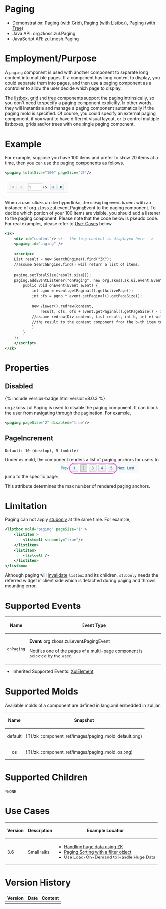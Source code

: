 

# Paging

- Demonstration: [Paging (with Grid)](http://www.zkoss.org/zkdemo/grid/paging), [Paging (with Listbox)](http://www.zkoss.org/zkdemo/listbox/paging), [Paging (with Tree)](http://www.zkoss.org/zkdemo/tree/paging)
- Java API: <javadoc>org.zkoss.zul.Paging</javadoc>
- JavaScript API: <javadoc directory="jsdoc">zul.mesh.Paging</javadoc>


# Employment/Purpose

A `paging` component is used with another component to separate long
content into multiple pages. If a component has long content to display,
you could separate them into pages, and then use a paging component as a
controller to allow the user decide which page to display.

The [listbox]({{site.baseurl}}/zk_component_ref/data/listbox),
[grid]({{site.baseurl}}/zk_component_ref/data/grid) and
[tree]({{site.baseurl}}/zk_component_ref/data/tree) components support
the paging intrinsically, so you don't need to specify a paging
component explicitly. In other words, they will instantiate and manage a
paging component automatically if the paging mold is specified. Of
course, you could specify an external paging component, if you want to
have different visual layout, or to control multiple listboxes, grids
and/or trees with one single paging component.

# Example

For example, suppose you have 100 items and prefer to show 20 items at a
time, then you can use the paging components as follows.

```xml
<paging totalSize="100" pageSize="20"/>
```

![](/zk_component_ref/images/paging_mold_default.png)

When a user clicks on the hyperlinks, the `onPaging` event is sent with
an instance of <javadoc>org.zkoss.zul.event.PagingEvent</javadoc> to the
paging component. To decide which portion of your 100 items are visible,
you should add a listener to the paging component. Please note that the
code below is pseudo code. For real examples, please refer to [User Cases](#Use_Cases) below.

```xml
<zk>
    <div id="content"/> <!-- the long content is displayed here -->
    <paging id="paging" />
    
    <zscript>
    List result = new SearchEngine().find("ZK");
    //assume SearchEngine.find() will return a list of items.
    
    paging.setTotalSize(result.size());
    paging.addEventListener("onPaging", new org.zkoss.zk.ui.event.EventListener() {
        public void onEvent(Event event) {
            int pgno = event.getPaginal().getActivePage();
            int ofs = pgno * event.getPaginal().getPageSize();

            new Viewer().redraw(content,
                result, ofs, ofs + event.getPaginal().getPageSize() - 1);
            //assume redraw(Div content, List result, int b, int e) will display
            //the result to the content component from the b-th item to the e-th item
            }
        }
    );
    </zscript>
</zk>
```

# Properties

## Disabled

{% include version-badge.html version=8.0.3 %}

<javadoc method="setDisabled(boolean)">org.zkoss.zul.Paging</javadoc> is
used to disable the paging component. It can block the user from
navigating through the pagination. For example,

```xml
<paging pageSize="2" disabled="true"/>
```

## PageIncrement

`Default: 10 (desktop), 5 (mobile)`

Under `os` mold, the component renders a list of paging anchors for
users to jump to the specific page:
![](/zk_component_ref/images/PagingAnchor.jpg)

This attribute determines the max number of rendered paging anchors.

# Limitation

Paging can not apply [ stubonly]({{site.baseurl}}/zk_dev_ref/performance_tips/specify_stubonly_for_client-only_components)
at the same time. For example,

```xml
<listbox mold="paging" pageSize="1" >
    <listitem >
        <listcell stubonly="true"/>
    </listitem>
    <listitem>
        <listcell />
    </listitem>
</listbox>
```

Although paging will
[invalidate]({{site.baseurl}}/zk_dev_ref/ui_composing/component-based_ui#Invalidate_a_Component)
`listbox` and its children, `stubonly` needs the referred widget in
client side which is detached during paging and throws mounting error.

# Supported Events

<table>
<thead>
<tr class="header">
<th><center>
<p>Name</p>
</center></th>
<th><center>
<p>Event Type</p>
</center></th>
</tr>
</thead>
<tbody>
<tr class="odd">
<td><center>
<p><code>onPaging</code></p>
</center></td>
<td><p><strong>Event:</strong>
<javadoc>org.zkoss.zul.event.PagingEvent</javadoc></p>
<p>Notifies one of the pages of a multi-page component is selected by
the user.</p></td>
</tr>
</tbody>
</table>

- Inherited Supported Events: [ XulElement]({{site.baseurl}}/zk_component_ref/base_components/xulelement#Supported_Events)

# Supported Molds

Available molds of a component are defined in lang.xml embedded in
zul.jar.

<table>
<thead>
<tr class="header">
<th><center>
<p>Name</p>
</center></th>
<th><center>
<p>Snapshot</p>
</center></th>
</tr>
</thead>
<tbody>
<tr class="odd">
<td><center>
<p>default</p>
</center></td>
<td>![](/zk_component_ref/images/paging_mold_default.png)</td>
</tr>
<tr class="even">
<td><center>
<p>os</p>
</center></td>
<td>![](/zk_component_ref/images/paging_mold_os.png)</td>
</tr>
</tbody>
</table>

# Supported Children

`*NONE`

# Use Cases

<table>
<thead>
<tr class="header">
<th><p>Version</p></th>
<th><p>Description</p></th>
<th><p>Example Location</p></th>
</tr>
</thead>
<tbody>
<tr class="odd">
<td><p>3.6</p></td>
<td><p>Small talks</p></td>
<td><ul>
<li><a href="Small_Talks/2009/July/Handling_huge_data_using_ZK"
title="wikilink">Handling huge data using ZK</a></li>
<li><a href="Small_Talks/2009/May/Paging_Sorting_with_a_filter_object"
title="wikilink">Paging Sorting with a filter object</a></li>
<li><a
href="Small_Talks/2008/June/Use_Load-On-Demand_to_Handle_Huge_Data"
title="wikilink">Use Load-On-Demand to Handle Huge Data</a></li>
</ul></td>
</tr>
</tbody>
</table>

# Version History



| Version | Date | Content |
|---------|------|---------|
|         |      |         |



